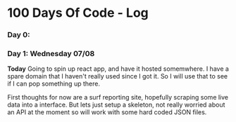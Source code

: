 # 100 Days Of Code - Log

### Day 0: 

### Day 1: Wednesday 07/08
**Today**
Going to spin up react app, and have it hosted somemwhere. I have a spare domain that I haven't really used since I got it. So I will use that to see if I can pop something up there.

First thoughts for now are a surf reporting site, hopefully scraping some live data into a interface. But lets just setup a skeleton, not really worried about an API at the moment so will work with some hard coded JSON files.

